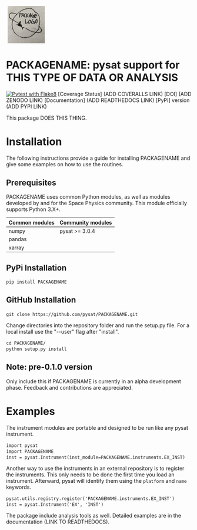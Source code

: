 <div align="left">
        <img height="0" width="0px">
        <img width="20%" src="https://raw.githubusercontent.com/pysat/pysatEcosystem_Template/main/docs/figures/packagename_logo.jpg" alt="PACKAGENAME" title="PACKAGENAME" </img>
</div>

# PACKAGENAME: pysat support for THIS TYPE OF DATA OR ANALYSIS
[![Pytest with Flake8](https://github.com/pysat/pysatEcosystem_Template/actions/workflows/main.yml/badge.svg)](https://github.com/pysat/pysatEcosystem_Template/actions/workflows/main.yml)
[Coverage Status] (ADD COVERALLS LINK)
[DOI] (ADD ZENODO LINK) [Documentation] (ADD READTHEDOCS LINK)
[PyPI] version (ADD PYPI LINK)


This package DOES THIS THING.

# Installation

The following instructions provide a guide for installing PACKAGENAME and
give some examples on how to use the routines.

## Prerequisites

PACKAGENAME uses common Python modules, as well as modules developed by
and for the Space Physics community.  This module officially supports
Python 3.X+.

| Common modules | Community modules |
| -------------- | ----------------- |
| numpy          | pysat >= 3.0.4    |
| pandas         |                   |
| xarray         |                   |


## PyPi Installation
```
pip install PACKAGENAME
```

## GitHub Installation
```
git clone https://github.com/pysat/PACKAGENAME.git
```

Change directories into the repository folder and run the setup.py file.  For
a local install use the "--user" flag after "install".

```
cd PACKAGENAME/
python setup.py install
```

Note: pre-0.1.0 version
-----------------------
Only include this if PACKAGENAME is currently in an alpha development phase.  Feedback and
contributions are appreciated.

# Examples

The instrument modules are portable and designed to be run like any pysat
instrument.

```
import pysat
import PACKAGENAME
inst = pysat.Instrument(inst_module=PACKAGENAME.instruments.EX_INST)
```

Another way to use the instruments in an external repository is to register the
instruments.  This only needs to be done the first time you load an instrument.
Afterward, pysat will identify them using the `platform` and `name` keywords.

```
pysat.utils.registry.register('PACKAGENAME.instruments.EX_INST')
inst = pysat.Instrument('EX', 'INST')
```

The package include analysis tools as well.  Detailed examples are in the documentation (LINK TO READTHEDOCS).
